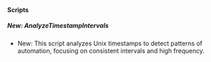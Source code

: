 
#### Scripts

##### New: AnalyzeTimestampIntervals

- New: This script analyzes Unix timestamps to detect patterns of automation, focusing on consistent intervals and high frequency.
